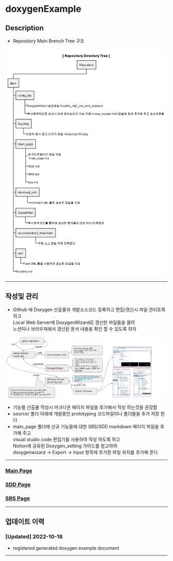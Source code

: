 # doxygenExample

## Description
- Repository Main Brench Tree 구조
<img src="uml/description/description.png" alt="description" />

-------------------------------------------------------

## 작성및 관리
- Github 에 Doxygen 산출물과 개발소스코드 등록하고 편집/갱신시 파일 관리토록 하고<br> Local Web Server에 DoxygenWizard로 갱신한 파일들을 올려<br> 노션이나 브라우져에서 갱신된 문서 내용을 확인 할 수 있도록 하자
<img src="logoimg/update_diagram.png" alt="diagram" />

- 기능별 산출물 작성시 마크다운 페이지 파일을 추가해서 작성 하는것을 권장함
- source/ 폴더 아래에 개발중인 prototyping 코드파일이나 폴더들을 추가 저장 한다  
- main_page 폴더에 신규 기능들에 대한 SRS/SDD markdown 페이지 파일을 추가해 주고<br> visual studio code 편집기를 사용하여 작성 하도록 하고<br> Notion에 공유된 Doxygen_setting 가이드를 참고하여<br> doxygenwizard -> Export -> Input 항목에 추가한 파일 위치를 추가해 준다

-------------------------------------------------------
### <a href="http://172.168.150.11/doxygen_doc/html/index.html">Main Page</a>
### <a href="http://172.168.150.11/doxygen_doc/html/md__c__workspace_doxygen_main_page__s_d_d.html">SDD Page</a>
### <a href="http://172.168.150.11/doxygen_doc/html/md__c__workspace_doxygen_main_page__s_r_s.html#srs_example">SRS Page</a>

-------------------------------------------------------

## 업데이트 이력

### [Updated] 2022-10-18 
- registered generated doxygen example document <br>
-------------------------------------------------------



